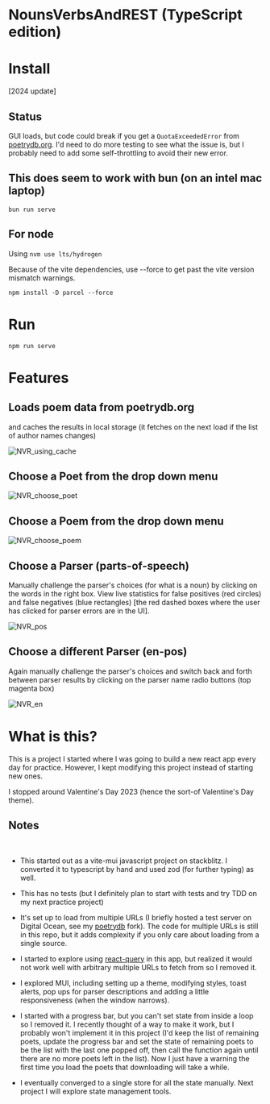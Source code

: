 # NounsVerbsAndREST (TypeScript edition)

# Install

[2024 update]
## Status

GUI loads, but code could break if you get a `QuotaExceededError` from [poetrydb.org](https://poetrydb.org/). I'd need to do more testing to see what the issue is, but I probably need to add some self-throttling to avoid their new error.

## This does seem to work with bun (on an intel mac laptop)
`bun run serve`

## For node
Using `nvm use lts/hydrogen`

Because of the vite dependencies, use --force to get past the vite version mismatch warnings.

`npm install -D parcel --force`

# Run

`npm run serve`

# Features

## Loads poem data from poetrydb.org

and caches the results in local storage 
(it fetches on the next load if the list of author names changes)

![NVR_using_cache](https://user-images.githubusercontent.com/12535192/219119332-154f5935-3f47-48f0-ac45-7dfaebb5ab5a.png)


## Choose a Poet from the drop down menu

![NVR_choose_poet](https://user-images.githubusercontent.com/12535192/219119366-6ac82a14-b24b-44de-98f0-bb7ce826996a.png)


## Choose a Poem from the drop down menu

![NVR_choose_poem](https://user-images.githubusercontent.com/12535192/219119444-5ec99d01-bd78-4385-a076-662027efbbbe.png)


## Choose a Parser (parts-of-speech)

Manually challenge the parser's choices (for what is a noun) by clicking on the words in the right box. View live statistics for false positives (red circles) and false negatives (blue rectangles) [the red dashed boxes where the user has clicked for parser errors are in the UI].

![NVR_pos](https://user-images.githubusercontent.com/12535192/219119487-fd7906e9-f604-4e1b-955f-165c31ce9980.png)


## Choose a different Parser (en-pos)

Again manually challenge the parser's choices and switch back and forth between parser results by clicking on the parser name radio buttons (top magenta box)

![NVR_en](https://user-images.githubusercontent.com/12535192/219119530-34651dc3-5fa6-4331-bae0-1c10510e9f3f.png)


# What is this?

This is a project I started where I was going to build a new react app every day for practice. However, I kept modifying this project instead of starting new ones.

I stopped around Valentine's Day 2023 (hence the sort-of Valentine's Day theme).

## Notes

​
- This started out as a vite-mui javascript project on stackblitz. I converted it to typescript by hand and used zod (for further typing) as well.

- This has no tests (but I definitely plan to start with tests and try TDD on my next practice project)

- It's set up to load from multiple URLs (I briefly hosted a test server on Digital Ocean, see my [poetrydb](https://github.com/durantschoon/poetrydb) fork). The code for multiple URLs is still in this repo, but it adds complexity if you only care about loading from a single source.

- I started to explore using [react-query](https://react-query-v3.tanstack.com) in this app, but realized it would not work well with arbitrary multiple URLs to fetch from so I removed it.

- I explored MUI, including setting up a theme, modifying styles, toast alerts, pop ups for parser descriptions and adding a little responsiveness (when the window narrows).

- I started with a progress bar, but you can't set state from inside a loop so I removed it. I recently thought of a way to make it work, but I probably won't implement it in this project (I'd keep the list of remaining poets, update the progress bar and set the state of remaining poets to be the list with the last one popped off, then call the function again until there are no more poets left in the list). Now I just have a warning the first time you load the poets that downloading will take a while.

- I eventually converged to a single store for all the state manually. Next project I will explore state management tools.
